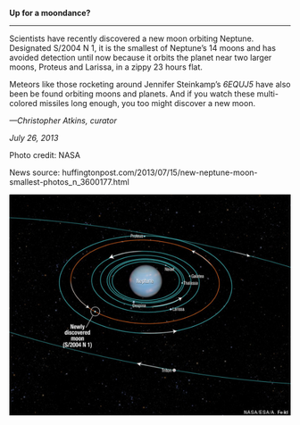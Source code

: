 **Up for a moondance?**

****

Scientists have recently discovered a new moon orbiting Neptune. Designated S/2004 N 1, it is the smallest of Neptune’s 14 moons and has avoided detection until now because it orbits the planet near two larger moons, Proteus and Larissa, in a zippy 23 hours flat.   

Meteors like those rocketing around Jennifer Steinkamp’s *6EQUJ5* have also been be found orbiting moons and planets. And if you watch these multi-colored missiles long enough, you too might discover a new moon. 

*—Christopher Atkins, curator*

*July 26, 2013*

Photo credit: NASA

News source: huffingtonpost.com/2013/07/15/new-neptune-moon-smallest-photos\_n\_3600177.html

![](../images/13-07-26_2013.19_AsteroidsEDIT-1.jpeg)
